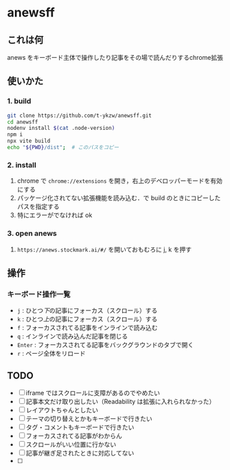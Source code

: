 # anewsff

## これは何

anews をキーボード主体で操作したり記事をその場で読んだりするchrome拡張

## 使いかた

### 1. build

```sh
git clone https://github.com/t-ykzw/anewsff.git
cd anewsff
nodenv install $(cat .node-version)
npm i
npx vite build
echo "${PWD}/dist";  # このパスをコピー
```

### 2. install

1. chrome で `chrome://extensions` を開き，右上のデベロッパーモードを有効にする
2. パッケージ化されてない拡張機能を読み込む．で build のときにコピーしたパスを指定する
3. 特にエラーがでなければ ok

### 3. open anews

1. `https://anews.stockmark.ai/#/` を開いておもむろに j, k を押す

## 操作

### キーボード操作一覧

- `j` : ひとつ*下*の記事にフォーカス（スクロール）する
- `k` : ひとつ*上*の記事にフォーカス（スクロール）する
- `f` : フォーカスされてる記事をインラインで読み込む
- `q` : インラインで読み込んだ記事を閉じる
- `Enter` : フォーカスされてる記事をバックグラウンドのタブで開く
- `r` : ページ全体をリロード

## TODO

- [ ] iframe ではスクロールに支障があるのでやめたい
- [ ] 記事本文だけ取り出したい（Readability は拡張に入れられなかった）
- [ ] レイアウトちゃんとしたい
- [ ] テーマの切り替えとかもキーボードで行きたい
- [ ] タグ・コメントもキーボードで行きたい
- [ ] フォーカスされてる記事がわからん
- [ ] スクロールがいい位置に行かない
- [ ] 記事が継ぎ足されたときに対応してない
- [ ]